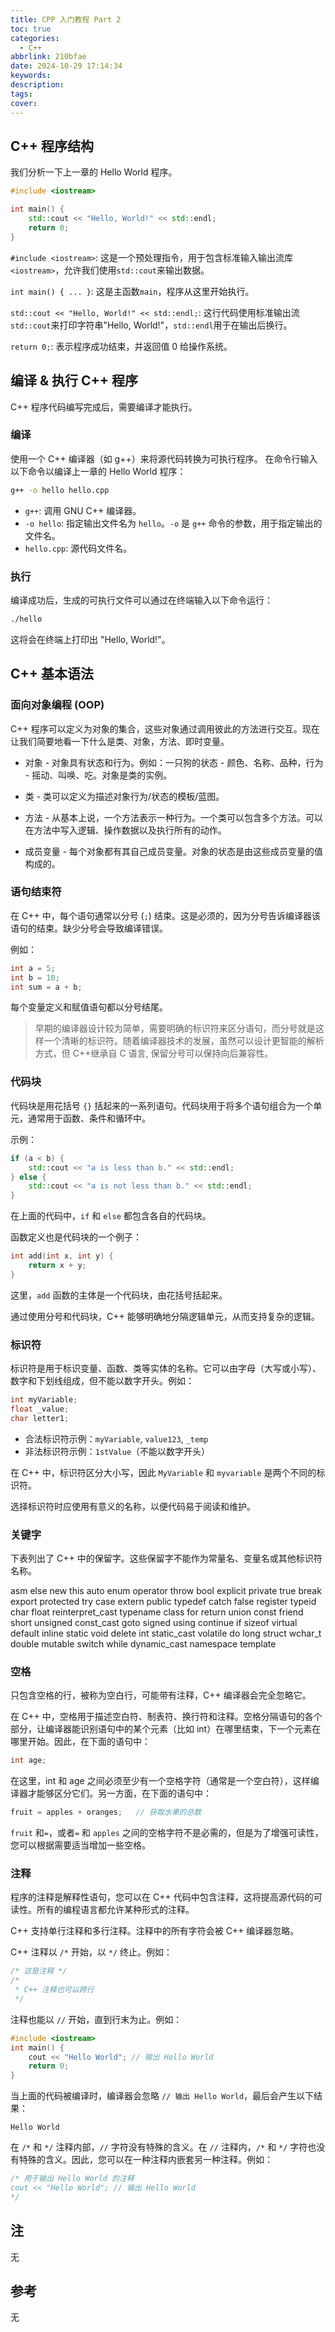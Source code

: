 ```yaml
---
title: CPP 入门教程 Part 2
toc: true
categories:
  - C++
abbrlink: 210bfae
date: 2024-10-29 17:14:34
keywords:
description:
tags:
cover:
---
```


<!--
注释的方法：
在正文需要注释的地方插入下面的代码，根据需要修改编号：
  <sup>[1](#note1)</sup>
在"注"章节插入对应编号的注释内容:
  <div id="note1"></div>
  [1] 这是注的内容
-->

## C++ 程序结构

我们分析一下上一章的 Hello World 程序。

```cpp
#include <iostream>

int main() {
    std::cout << "Hello, World!" << std::endl;
    return 0;
}
```

<!-- more -->

`#include <iostream>`: 这是一个预处理指令，用于包含标准输入输出流库`<iostream>`，允许我们使用`std::cout`来输出数据。

`int main() { ... }`: 这是主函数`main`，程序从这里开始执行。

`std::cout << "Hello, World!" << std::endl;`: 这行代码使用标准输出流`std::cout`来打印字符串"Hello, World!"，`std::endl`用于在输出后换行。

`return 0;`: 表示程序成功结束，并返回值 0 给操作系统。

## 编译 & 执行 C++ 程序

C++ 程序代码编写完成后，需要编译才能执行。

### 编译

使用一个 C++ 编译器（如 g++）来将源代码转换为可执行程序。
在命令行输入以下命令以编译上一章的 Hello World 程序：

```bash
g++ -o hello hello.cpp
```

- `g++`: 调用 GNU C++ 编译器。
- `-o hello`: 指定输出文件名为 `hello`。`-o` 是 `g++` 命令的参数，用于指定输出的文件名。
- `hello.cpp`: 源代码文件名。

### 执行

编译成功后，生成的可执行文件可以通过在终端输入以下命令运行：

```bash
./hello
```

这将会在终端上打印出 "Hello, World!"。

## C++ 基本语法

### 面向对象编程 (OOP)

C++ 程序可以定义为对象的集合，这些对象通过调用彼此的方法进行交互。现在让我们简要地看一下什么是类、对象，方法、即时变量。

- 对象 - 对象具有状态和行为。例如：一只狗的状态 - 颜色、名称、品种，行为 - 摇动、叫唤、吃。对象是类的实例。

- 类 - 类可以定义为描述对象行为/状态的模板/蓝图。

- 方法 - 从基本上说，一个方法表示一种行为。一个类可以包含多个方法。可以在方法中写入逻辑、操作数据以及执行所有的动作。

- 成员变量 - 每个对象都有其自己成员变量。对象的状态是由这些成员变量的值构成的。

### 语句结束符

在 C++ 中，每个语句通常以分号 (`;`) 结束。这是必须的，因为分号告诉编译器该语句的结束。缺少分号会导致编译错误。

例如：

```cpp
int a = 5;
int b = 10;
int sum = a + b;
```

每个变量定义和赋值语句都以分号结尾。

> 早期的编译器设计较为简单，需要明确的标识符来区分语句，而分号就是这样一个清晰的标识符。随着编译器技术的发展，虽然可以设计更智能的解析方式，但 C++继承自 C 语言, 保留分号可以保持向后兼容性。

### 代码块

代码块是用花括号 `{}` 括起来的一系列语句。代码块用于将多个语句组合为一个单元，通常用于函数、条件和循环中。

示例：

```cpp
if (a < b) {
    std::cout << "a is less than b." << std::endl;
} else {
    std::cout << "a is not less than b." << std::endl;
}
```

在上面的代码中，`if` 和 `else` 都包含各自的代码块。

函数定义也是代码块的一个例子：

```cpp
int add(int x, int y) {
    return x + y;
}
```

这里，`add` 函数的主体是一个代码块，由花括号括起来。

通过使用分号和代码块，C++ 能够明确地分隔逻辑单元，从而支持复杂的逻辑。

### 标识符

标识符是用于标识变量、函数、类等实体的名称。它可以由字母（大写或小写）、数字和下划线组成，但不能以数字开头。例如：

```cpp
int myVariable;
float _value;
char letter1;
```

- 合法标识符示例：`myVariable`, `value123`, `_temp`
- 非法标识符示例：`1stValue`（不能以数字开头）

在 C++ 中，标识符区分大小写，因此 `MyVariable` 和 `myvariable` 是两个不同的标识符。

选择标识符时应使用有意义的名称，以便代码易于阅读和维护。

### 关键字

下表列出了 C++ 中的保留字。这些保留字不能作为常量名、变量名或其他标识符名称。

asm else new this
auto enum operator throw
bool explicit private true
break export protected try
case extern public typedef
catch false register typeid
char float reinterpret_cast typename
class for return union
const friend short unsigned
const_cast goto signed using
continue if sizeof virtual
default inline static void
delete int static_cast volatile
do long struct wchar_t
double mutable switch while
dynamic_cast namespace template

### 空格

只包含空格的行，被称为空白行，可能带有注释，C++ 编译器会完全忽略它。

在 C++ 中，空格用于描述空白符、制表符、换行符和注释。空格分隔语句的各个部分，让编译器能识别语句中的某个元素（比如 int）在哪里结束，下一个元素在哪里开始。因此，在下面的语句中：

```cpp
int age;
```

在这里，int 和 age 之间必须至少有一个空格字符（通常是一个空白符），这样编译器才能够区分它们。另一方面，在下面的语句中：

```cpp
fruit = apples + oranges;   // 获取水果的总数
```

`fruit` 和`=`，或者`=` 和 `apples` 之间的空格字符不是必需的，但是为了增强可读性，您可以根据需要适当增加一些空格。

### 注释

程序的注释是解释性语句，您可以在 C++ 代码中包含注释，这将提高源代码的可读性。所有的编程语言都允许某种形式的注释。

C++ 支持单行注释和多行注释。注释中的所有字符会被 C++ 编译器忽略。

C++ 注释以 `/*` 开始，以 `*/` 终止。例如：

```cpp
/* 这是注释 */
/*
 * C++ 注释也可以跨行
 */
```

注释也能以 `//` 开始，直到行末为止。例如：

```cpp
#include <iostream>
int main() {
    cout << "Hello World"; // 输出 Hello World
    return 0;
}
```

当上面的代码被编译时，编译器会忽略 `// 输出 Hello World`，最后会产生以下结果：

```
Hello World
```

在 `/*` 和 `*/` 注释内部，`//` 字符没有特殊的含义。在 `//` 注释内，`/*` 和 `*/` 字符也没有特殊的含义。因此，您可以在一种注释内嵌套另一种注释。例如：

```cpp
/* 用于输出 Hello World 的注释
cout << "Hello World"; // 输出 Hello World
*/
```

## 注

无

## 参考

无
